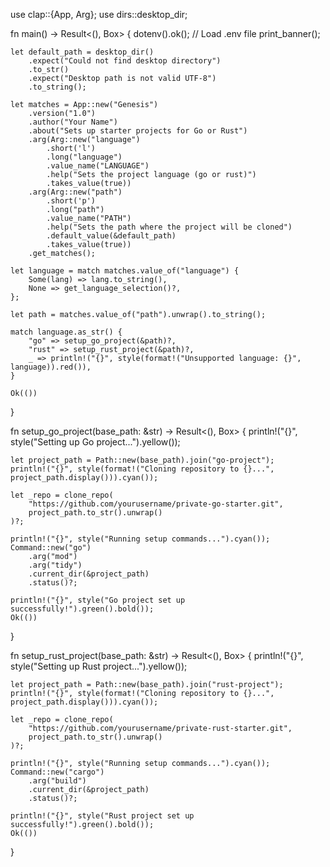 use clap::{App, Arg};
use dirs::desktop_dir;

fn main() -> Result<(), Box<dyn std::error::Error>> {
    dotenv().ok(); // Load .env file
    print_banner();

    let default_path = desktop_dir()
        .expect("Could not find desktop directory")
        .to_str()
        .expect("Desktop path is not valid UTF-8")
        .to_string();

    let matches = App::new("Genesis")
        .version("1.0")
        .author("Your Name")
        .about("Sets up starter projects for Go or Rust")
        .arg(Arg::new("language")
            .short('l')
            .long("language")
            .value_name("LANGUAGE")
            .help("Sets the project language (go or rust)")
            .takes_value(true))
        .arg(Arg::new("path")
            .short('p')
            .long("path")
            .value_name("PATH")
            .help("Sets the path where the project will be cloned")
            .default_value(&default_path)
            .takes_value(true))
        .get_matches();

    let language = match matches.value_of("language") {
        Some(lang) => lang.to_string(),
        None => get_language_selection()?,
    };

    let path = matches.value_of("path").unwrap().to_string();

    match language.as_str() {
        "go" => setup_go_project(&path)?,
        "rust" => setup_rust_project(&path)?,
        _ => println!("{}", style(format!("Unsupported language: {}", language)).red()),
    }

    Ok(())
}



fn setup_go_project(base_path: &str) -> Result<(), Box<dyn std::error::Error>> {
    println!("{}", style("Setting up Go project...").yellow());
    
    let project_path = Path::new(base_path).join("go-project");
    println!("{}", style(format!("Cloning repository to {}...", project_path.display())).cyan());
    
    let _repo = clone_repo(
        "https://github.com/yourusername/private-go-starter.git",
        project_path.to_str().unwrap()
    )?;

    println!("{}", style("Running setup commands...").cyan());
    Command::new("go")
        .arg("mod")
        .arg("tidy")
        .current_dir(&project_path)
        .status()?;

    println!("{}", style("Go project set up successfully!").green().bold());
    Ok(())
}

fn setup_rust_project(base_path: &str) -> Result<(), Box<dyn std::error::Error>> {
    println!("{}", style("Setting up Rust project...").yellow());
    
    let project_path = Path::new(base_path).join("rust-project");
    println!("{}", style(format!("Cloning repository to {}...", project_path.display())).cyan());
    
    let _repo = clone_repo(
        "https://github.com/yourusername/private-rust-starter.git",
        project_path.to_str().unwrap()
    )?;

    println!("{}", style("Running setup commands...").cyan());
    Command::new("cargo")
        .arg("build")
        .current_dir(&project_path)
        .status()?;

    println!("{}", style("Rust project set up successfully!").green().bold());
    Ok(())
}